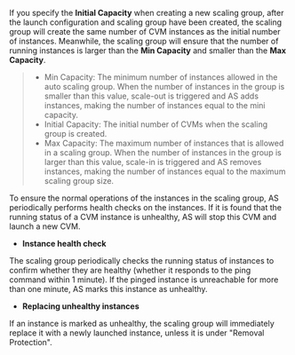 If you specify the **Initial Capacity** when creating a new scaling group, after the launch configuration and scaling group have been created, the scaling group will create the same number of CVM instances as the initial number of instances. Meanwhile, the scaling group will ensure that the number of running instances is larger than the **Min Capacity** and smaller than the **Max Capacity**.
>
> - Min Capacity: The minimum number of instances allowed in the auto scaling group. When the number of instances in the group is smaller than this value, scale-out is triggered and AS adds instances, making the number of instances equal to the mini capacity.
> - Initial Capacity: The initial number of CVMs when the scaling group is created.
> - Max Capacity: The maximum number of instances that is allowed in a scaling group. When the number of instances in the group is larger than this value, scale-in is triggered and AS removes instances, making the number of instances equal to the maximum scaling group size.

To ensure the normal operations of the instances in the scaling group, AS periodically performs health checks on the instances. If it is found that the running status of a CVM instance is unhealthy, AS will stop this CVM and launch a new CVM.

- **Instance health check**

The scaling group periodically checks the running status of instances to confirm whether they are healthy (whether it responds to the ping command within 1 minute). If the pinged instance is unreachable for more than one minute, AS marks this instance as unhealthy.

- **Replacing unhealthy instances**

If an instance is marked as unhealthy, the scaling group will immediately replace it with a newly launched instance, unless it is under "Removal Protection".
